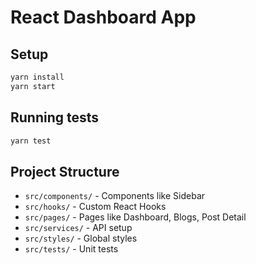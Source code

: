 # React Dashboard App

## Setup

```bash
yarn install
yarn start
```

## Running tests

```bash
yarn test
```

## Project Structure
- `src/components/` - Components like Sidebar
- `src/hooks/` - Custom React Hooks
- `src/pages/` - Pages like Dashboard, Blogs, Post Detail
- `src/services/` - API setup
- `src/styles/` - Global styles
- `src/tests/` - Unit tests
